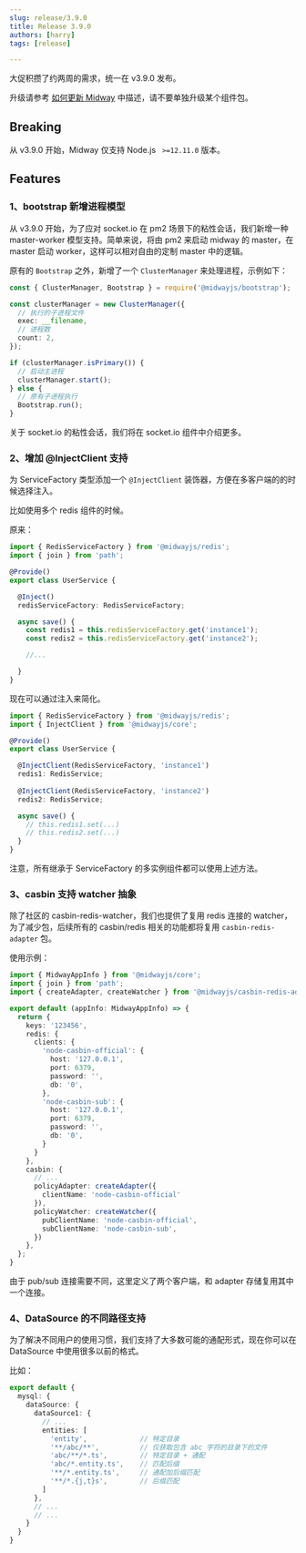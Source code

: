 ```yaml
---
slug: release/3.9.0
title: Release 3.9.0
authors: [harry]
tags: [release]

---
```


大促积攒了约两周的需求，统一在 v3.9.0 发布。

升级请参考  [如何更新 Midway](/docs/how_to_update_midway) 中描述，请不要单独升级某个组件包。



## Breaking

从 v3.9.0 开始，Midway 仅支持 Node.js ` >=12.11.0` 版本。



## Features



### 1、bootstrap 新增进程模型

从 v3.9.0 开始，为了应对 socket.io 在 pm2 场景下的粘性会话，我们新增一种 master-worker 模型支持。简单来说，将由 pm2 来启动 midway 的 master，在 master 启动 worker，这样可以相对自由的定制 master 中的逻辑。

原有的 `Bootstrap` 之外，新增了一个 `ClusterManager` 来处理进程，示例如下：

```typescript
const { ClusterManager, Bootstrap } = require('@midwayjs/bootstrap');

const clusterManager = new ClusterManager({
  // 执行的子进程文件
  exec: __filename,
  // 进程数
  count: 2,
});

if (clusterManager.isPrimary()) {
  // 启动主进程
  clusterManager.start();
} else {
  // 原有子进程执行
  Bootstrap.run();
}
```

关于 socket.io 的粘性会话，我们将在 socket.io 组件中介绍更多。



### 2、增加 @InjectClient 支持

为 ServiceFactory 类型添加一个 `@InjectClient` 装饰器，方便在多客户端的的时候选择注入。

比如使用多个 redis 组件的时候。

原来：

```typescript
import { RedisServiceFactory } from '@midwayjs/redis';
import { join } from 'path';

@Provide()
export class UserService {

  @Inject()
  redisServiceFactory: RedisServiceFactory;

  async save() {
    const redis1 = this.redisServiceFactory.get('instance1');
    const redis2 = this.redisServiceFactory.get('instance2');

    //...

  }
}
```

现在可以通过注入来简化。

```typescript
import { RedisServiceFactory } from '@midwayjs/redis';
import { InjectClient } from '@midwayjs/core';

@Provide()
export class UserService {

  @InjectClient(RedisServiceFactory, 'instance1')
  redis1: RedisService;
  
  @InjectClient(RedisServiceFactory, 'instance2')
  redis2: RedisService;

  async save() {
    // this.redis1.set(...)
    // this.redis2.set(...)
  }
}
```

注意，所有继承于 ServiceFactory 的多实例组件都可以使用上述方法。



### 3、casbin 支持 watcher  抽象

除了社区的 casbin-redis-watcher，我们也提供了复用 redis 连接的 watcher，为了减少包，后续所有的 casbin/redis 相关的功能都将复用 `casbin-redis-adapter` 包。

使用示例：

```typescript
import { MidwayAppInfo } from '@midwayjs/core';
import { join } from 'path';
import { createAdapter, createWatcher } from '@midwayjs/casbin-redis-adapter';

export default (appInfo: MidwayAppInfo) => {
  return {
    keys: '123456',
    redis: {
      clients: {
        'node-casbin-official': {
          host: '127.0.0.1',
          port: 6379,
          password: '',
          db: '0',
        },
        'node-casbin-sub': {
          host: '127.0.0.1',
          port: 6379,
          password: '',
          db: '0',
        }
      }
    },
    casbin: {
      // ...
      policyAdapter: createAdapter({
        clientName: 'node-casbin-official'
      }),
      policyWatcher: createWatcher({
        pubClientName: 'node-casbin-official',
        subClientName: 'node-casbin-sub',
      })
    },
  };
}

```

由于 pub/sub 连接需要不同，这里定义了两个客户端，和 adapter 存储复用其中一个连接。



### 4、DataSource 的不同路径支持

为了解决不同用户的使用习惯，我们支持了大多数可能的通配形式，现在你可以在 DataSource 中使用很多以前的格式。

比如：

```typescript
export default {
  mysql: {
    dataSource: {
      dataSource1: {
        // ...
        entities: [
          'entity',             // 特定目录
          '**/abc/**',          // 仅获取包含 abc 字符的目录下的文件
          'abc/**/*.ts',        // 特定目录 + 通配
          'abc/*.entity.ts',    // 匹配后缀
          '**/*.entity.ts',     // 通配加后缀匹配
          '**/*.{j,t}s',        // 后缀匹配
        ]
      },
      // ...
      // ...
    }
  }
}
```

